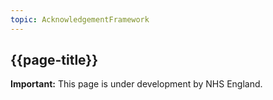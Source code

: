 ```yaml
---
topic: AcknowledgementFramework
---
```

## {{page-title}}

<div markdown="span" class="alert alert-warning" role="alert">
<i class="fa fa-exclamation-circle"></i> <b> Important:</b> This page is under development by NHS England.</div>
</div>